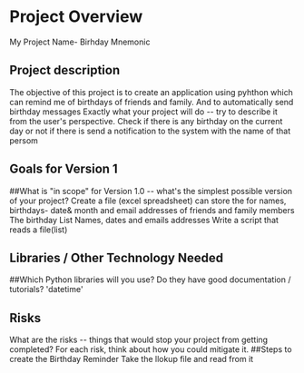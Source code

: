 # Project Overview

My Project Name- Birhday Mnemonic 

## Project description
The objective of this project is to create an application using pyhthon which can remind me of birthdays of friends and family. 
And to automatically send birthday messages
Exactly what your project will do -- try to describe it from the user's perspective.
Check if there is any birthday on the current day or not
  if there is send a notification to the system with the name of that persom

## Goals for Version 1
##What is "in scope" for Version 1.0 -- what's the simplest possible version of your project?
Create a file (excel spreadsheet) can store the for names, birthdays- date& month and email addresses of friends and family members
The birthday List Names, dates and emails addresses
Write a script that reads a file(list)
## Libraries / Other Technology Needed
##Which Python libraries will you use? Do they have good documentation / tutorials?
'datetime'



## Risks
What are the risks -- things that would stop your project from getting completed? For each risk, think about how you could mitigate it.
##Steps to create the Birthday Reminder
Take the llokup file and read from it
